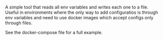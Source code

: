 A simple tool that reads all env variables and writes each one to a file.
Useful in environments where the only way to add configuratios is through env variables and
need to use docker images which accept configs only through files.

See the docker-compose file for a full example.